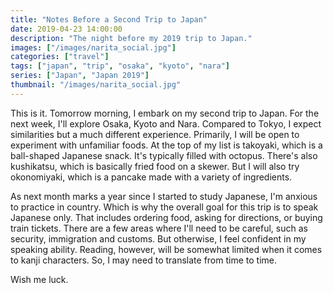 ```yaml
---
title: "Notes Before a Second Trip to Japan"
date: 2019-04-23 14:00:00
description: "The night before my 2019 trip to Japan."
images: ["/images/narita_social.jpg"]
categories: ["travel"]
tags: ["japan", "trip", "osaka", "kyoto", "nara"]
series: ["Japan", "Japan 2019"]
thumbnail: "/images/narita_social.jpg"
---
```


This is it. Tomorrow morning, I embark on my second trip to Japan. For the next week, I'll explore Osaka, Kyoto and Nara. Compared to Tokyo, I expect similarities but a much different experience. Primarily, I will be open to experiment with unfamiliar foods. At the top of my list is takoyaki, which is a ball-shaped Japanese snack. It's typically filled with octopus. There's also kushikatsu, which is basically fried food on a skewer. But I will also try okonomiyaki, which is a pancake made with a variety of ingredients.

As next month marks a year since I started to study Japanese, I'm anxious to practice in country. Which is why the overall goal for this trip is to speak Japanese only. That includes ordering food, asking for directions, or buying train tickets. There are a few areas where I'll need to be careful, such as security, immigration and customs. But otherwise, I feel confident in my speaking ability. Reading, however, will be somewhat limited when it comes to kanji characters. So, I may need to translate from time to time.

Wish me luck.
